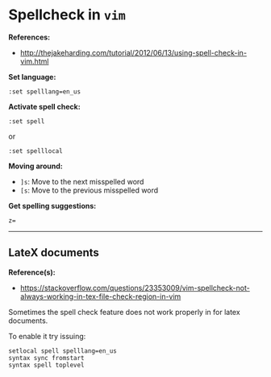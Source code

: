 # Spellcheck in `vim`

**References:**
- http://thejakeharding.com/tutorial/2012/06/13/using-spell-check-in-vim.html


**Set language:**

~~~~
:set spelllang=en_us
~~~~


**Activate spell check:**

~~~~
:set spell
~~~~

or

~~~~
:set spelllocal
~~~~


**Moving around:**

- `]s`: Move to the next misspelled word
- `[s`: Move to the previous misspelled word



**Get spelling suggestions:**

~~~~
z=
~~~~

-----------------------------------------------------------------------------

## LateX documents

**Reference(s):**
- https://stackoverflow.com/questions/23353009/vim-spellcheck-not-always-working-in-tex-file-check-region-in-vim

Sometimes the spell check feature does not work properly in for latex documents.

To enable it try issuing:

~~~~
setlocal spell spelllang=en_us
syntax sync fromstart
syntax spell toplevel
~~~~


